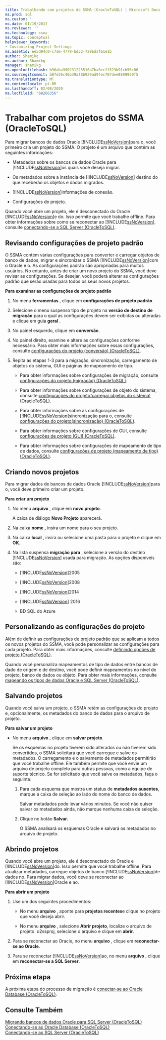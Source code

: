 ```yaml
---
title: Trabalhando com projetos do SSMA (OracleToSQL) | Microsoft Docs
ms.prod: sql
ms.custom: ''
ms.date: 01/19/2017
ms.reviewer: ''
ms.technology: ssma
ms.topic: conceptual
helpviewer_keywords:
- Customizing Project Settings
ms.assetid: ee5d94c0-c7a6-4779-bd32-729bdaf61e1b
author: Shamikg
ms.author: Shamikg
manager: shamikg
ms.openlocfilehash: b96aba990231225516a7ba8ccf1523b91cb56c86
ms.sourcegitcommit: b87d36c46b39af8b929ad94ec707dee8800950f5
ms.translationtype: MT
ms.contentlocale: pt-BR
ms.lasthandoff: 02/08/2020
ms.locfileid: "68266356"
---
```

# <a name="working-with-ssma-projects-oracletosql"></a>Trabalhar com projetos do SSMA (OracleToSQL)
Para migrar bancos de dados Oracle [!INCLUDE[ssNoVersion](../../includes/ssnoversion-md.md)]para o, você primeiro cria um projeto do SSMA. O projeto é um arquivo que contém as seguintes informações:  
  
-   Metadados sobre os bancos de dados Oracle para [!INCLUDE[ssNoVersion](../../includes/ssnoversion-md.md)]os quais você deseja migrar.  
  
-   Os metadados sobre a instância de [!INCLUDE[ssNoVersion](../../includes/ssnoversion-md.md)] destino do que receberão os objetos e dados migrados.  
  
-   [!INCLUDE[ssNoVersion](../../includes/ssnoversion-md.md)]informações de conexão.  
  
-   Configurações do projeto.  
  
Quando você abre um projeto, ele é desconectado do Oracle [!INCLUDE[ssNoVersion](../../includes/ssnoversion-md.md)]e do. Isso permite que você trabalhe offline. Para obter informações sobre como se reconectar ao [!INCLUDE[ssNoVersion](../../includes/ssnoversion-md.md)], consulte [conectando-se a SQL Server &#40;OracleToSQL&#41;](../../ssma/oracle/connecting-to-sql-server-oracletosql.md).  
  
## <a name="reviewing-default-project-settings"></a>Revisando configurações de projeto padrão  
O SSMA contém várias configurações para converter e carregar objetos de banco de dados, migrar e sincronizar o SSMA [!INCLUDE[ssNoVersion](../../includes/ssnoversion-md.md)]com o Oracle e o. As configurações padrão são apropriadas para muitos usuários. No entanto, antes de criar um novo projeto do SSMA, você deve revisar as configurações. Se desejar, você poderá alterar as configurações padrão que serão usadas para todos os seus novos projetos.  
  
**Para examinar as configurações de projeto padrão**  
  
1.  No menu **ferramentas** , clique em **configurações de projeto padrão**.  
  
2.  Selecione o menu suspenso tipo de projeto na **versão de destino de migração** para o qual as configurações devem ser exibidas ou alteradas e clique em guia **geral** .  
  
3.  No painel esquerdo, clique em **conversão**.  
  
4.  No painel direito, examine e altere as configurações conforme necessário. Para obter mais informações sobre essas configurações, consulte [configurações do projeto &#40;conversão&#41; &#40;OracleToSQL&#41;](../../ssma/oracle/project-settings-conversion-oracletosql.md).  
  
5.  Repita as etapas 1-3 para a migração, sincronização, carregamento de objetos do sistema, GUI e páginas de mapeamento de tipo.  
  
    -   Para obter informações sobre configurações de migração, consulte [configurações do projeto &#40;migração&#41; &#40;OracleToSQL&#41;](../../ssma/oracle/project-settings-migration-oracletosql.md).  
  
    -   Para obter informações sobre configurações de objeto do sistema, consulte [configurações do projeto&#40;carregar objetos do sistema&#41; &#40;OracleToSQL&#41;](../../ssma/oracle/project-settings-loading-system-objects-oracletosql.md).  
  
    -   Para obter informações sobre as configurações de [!INCLUDE[ssNoVersion](../../includes/ssnoversion-md.md)]sincronização para o, consulte [configurações do projeto&#40;sincronização&#41; &#40;OracleToSQL&#41;](../../ssma/oracle/project-settings-synchronization-oracletosql.md).  
  
    -   Para obter informações sobre configurações de GUI, consulte [configurações de projeto &#40;GUI&#41; &#40;OracleToSQL&#41;](../../ssma/oracle/project-settings-gui-oracletosql.md).  
  
    -   Para obter informações sobre configurações de mapeamento de tipo de dados, consulte [configurações de projeto &#40;mapeamento de tipo&#41; &#40;OracleToSQL&#41;](../../ssma/oracle/project-settings-type-mapping-oracletosql.md).  
  
## <a name="creating-new-projects"></a>Criando novos projetos  
Para migrar dados de bancos de dados Oracle [!INCLUDE[ssNoVersion](../../includes/ssnoversion-md.md)]para o, você deve primeiro criar um projeto.  
  
**Para criar um projeto**  
  
1.  No menu **arquivo** , clique em **novo projeto**.  
  
    A caixa de diálogo **Novo Projeto** aparecerá.  
  
2.  Na caixa **nome** , insira um nome para o seu projeto.  
  
3.  Na caixa **local** , insira ou selecione uma pasta para o projeto e clique em **OK**.  
  
4.  Na lista suspensa **migração para** , selecione a versão do destino [!INCLUDE[ssNoVersion](../../includes/ssnoversion-md.md)] usada para migração. As opções disponíveis são:  
  
    -   [!INCLUDE[ssNoVersion](../../includes/ssnoversion-md.md)]2005  
  
    -   [!INCLUDE[ssNoVersion](../../includes/ssnoversion-md.md)]2008  
  
    -   [!INCLUDE[ssNoVersion](../../includes/ssnoversion-md.md)]2014  
  
    -   [!INCLUDE[ssNoVersion](../../includes/ssnoversion-md.md)] 2016  
  
    -   BD SQL do Azure  
  
## <a name="customizing-project-settings"></a>Personalizando as configurações do projeto  
Além de definir as configurações de projeto padrão que se aplicam a todos os novos projetos do SSMA, você pode personalizar as configurações para cada projeto. Para obter mais informações, consulte [definindo opções de projeto &#40;OracleToSQL&#41;](../../ssma/oracle/setting-project-options-oracletosql.md).  
  
Quando você personaliza mapeamentos de tipo de dados entre bancos de dado de origem e de destino, você pode definir mapeamentos no nível do projeto, banco de dados ou objeto. Para obter mais informações, consulte [mapeando os tipos de dados Oracle e SQL Server &#40;OracleToSQL&#41;](../../ssma/oracle/mapping-oracle-and-sql-server-data-types-oracletosql.md).  
  
## <a name="saving-projects"></a>Salvando projetos  
Quando você salva um projeto, o SSMA retém as configurações do projeto e, opcionalmente, os metadados do banco de dados para o arquivo de projeto.  
  
**Para salvar um projeto**  
  
-   No menu **arquivo** , clique em **salvar projeto**.  
  
    Se os esquemas no projeto tiverem sido alterados ou não tiverem sido convertidos, o SSMA solicitará que você carregue e salve os metadados. O carregamento e o salvamento de metadados permitirão que você trabalhe offline. Ele também permite que você envie um arquivo de projeto completo para outras pessoas, como a equipe de suporte técnico. Se for solicitado que você salve os metadados, faça o seguinte:  
  
    1.  Para cada esquema que mostra um status de **metadados ausentes**, marque a caixa de seleção ao lado do nome do banco de dados.  
  
        Salvar metadados pode levar vários minutos. Se você não quiser salvar os metadados ainda, não marque nenhuma caixa de seleção.  
  
    2.  Clique no botão **Salvar**.  
  
        O SSMA analisará os esquemas Oracle e salvará os metadados no arquivo de projeto.  
  
## <a name="opening-projects"></a>Abrindo projetos  
Quando você abre um projeto, ele é desconectado do Oracle e [!INCLUDE[ssNoVersion](../../includes/ssnoversion-md.md)]do. Isso permite que você trabalhe offline. Para atualizar metadados, carregue objetos de banco [!INCLUDE[ssNoVersion](../../includes/ssnoversion-md.md)]de dados no. Para migrar dados, você deve se reconectar ao [!INCLUDE[ssNoVersion](../../includes/ssnoversion-md.md)]Oracle e ao.  
  
**Para abrir um projeto**  
  
1.  Use um dos seguintes procedimentos:  
  
    -   No menu **arquivo** , aponte para **projetos recentes**e clique no projeto que você deseja abrir.  
  
    -   No menu **arquivo** , selecione **Abrir projeto**, localize o arquivo de projeto. o2ssproj, selecione o arquivo e clique em **abrir**.  
  
2.  Para se reconectar ao Oracle, no menu **arquivo** , clique em **reconectar-se ao Oracle**.  
  
3.  Para se reconectar [!INCLUDE[ssNoVersion](../../includes/ssnoversion-md.md)]ao, no menu **arquivo** , clique em **reconectar-se a SQL Server**.  
  
## <a name="next-step"></a>Próxima etapa  
A próxima etapa do processo de migração é [conectar-se ao Oracle Database (OracleToSQL)](https://msdn.microsoft.com/e276cdbf-3ebc-4ba8-b40d-a7a42befa2b6).  
  
## <a name="see-also"></a>Consulte Também  
[Migrando bancos de dados Oracle para SQL Server &#40;OracleToSQL&#41;](../../ssma/oracle/migrating-oracle-databases-to-sql-server-oracletosql.md)  
[Conectando-se ao Oracle Database &#40;OracleToSQL&#41;](../../ssma/oracle/connecting-to-oracle-database-oracletosql.md)  
[Conectando-se ao SQL Server &#40;OracleToSQL&#41;](../../ssma/oracle/connecting-to-sql-server-oracletosql.md)  
  
